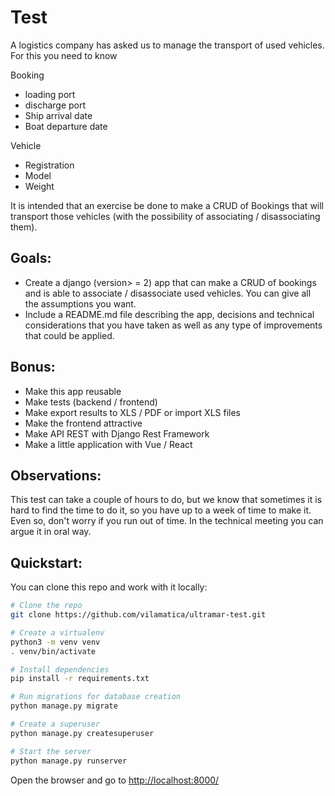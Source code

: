 Test 
====

A logistics company has asked us to manage the transport of used vehicles. For this you need to know

Booking
* loading port
* discharge port
* Ship arrival date
* Boat departure date

Vehicle
* Registration
* Model
* Weight

It is intended that an exercise be done to make a CRUD of Bookings that will transport those vehicles (with the possibility of associating / disassociating them).

Goals:
-----

* Create a django (version> = 2) app that can make a CRUD of bookings and is able to associate / disassociate used vehicles. You can give all the assumptions you want.
* Include a README.md file describing the app, decisions and technical considerations that you have taken as well as any type of improvements that could be applied.

Bonus:
------

* Make this app reusable
* Make tests (backend / frontend)
* Make export results to XLS / PDF or import XLS files
* Make the frontend attractive
* Make API REST with Django Rest Framework
* Make a little application with Vue / React


Observations:
-------------

This test can take a couple of hours to do, but we know that sometimes it is hard to find the time to do it, so you have up to a week of time to make it. Even so, don't worry if you run out of time. In the technical meeting you can argue it in oral way.

Quickstart:
-----------

You can clone this repo and work with it locally:

```bash
# Clone the repo
git clone https://github.com/vilamatica/ultramar-test.git

# Create a virtualenv
python3 -m venv venv
. venv/bin/activate

# Install dependencies
pip install -r requirements.txt

# Run migrations for database creation
python manage.py migrate

# Create a superuser
python manage.py createsuperuser

# Start the server
python manage.py runserver
```

Open the browser and go to [http://localhost:8000/](http://localhost:8000/)
